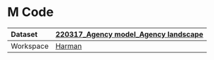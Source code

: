 



# M Code

|Dataset|[220317_Agency model_Agency landscape](./../220317_Agency-model_Agency-landscape.md)|
| :--- | :--- |
|Workspace|[Harman](../../Workspaces/Harman.md)|

